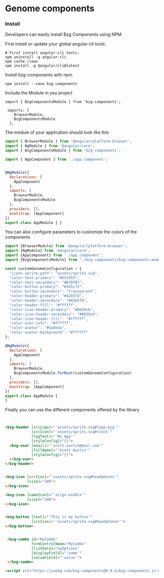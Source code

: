 # Genome components


### Install

Developers can easily install Bzg Components using NPM.


First install or update your global  angular-cli tools:
```
# First install angular-cli tools:
npm uninstall -g angular-cli
npm cache clean
npm install -g @angular/cli@latest
```

Install bzg-components with npm

```
npm install --save bzg-components

```

Include the Module in you project 

```
import { BzgComponentsModule } from 'bzg-components';

```


```
 imports: [
    BrowserModule,
    BzgComponentsModule
  ],

```


The module of your application should look like this

```javascript
import { BrowserModule } from '@angular/platform-browser';
import { NgModule } from '@angular/core';
import { BzgComponentsModule } from 'bzg-components';

import { AppComponent } from './app.component';


@NgModule({
  declarations: [
    AppComponent
  ],
  imports: [
    BrowserModule,
    BzgComponentsModule
  ],
  providers: [],
  bootstrap: [AppComponent]
})
export class AppModule { }
```



You can also configure parameters to customize the colors of the components

```javascript
import {BrowserModule} from '@angular/platform-browser';
import {NgModule} from '@angular/core';
import {AppComponent} from './app.component';
import {BzgComponentsModule} from "./bzg-components/bzg-components.module";

const customGenomeConfiguration = {
  "icons-sprite-path": "assets/sprite.svg",
  "color-text-primary": "#555555",
  "color-text-secondary": "#B7B7B7",
  "color-button-primary": "#3e5c72",
  "color-button-secondary": "transparent",
  "color-header-primary": "#4285f4",
  "color-header-secondary": "#4285f4",
  "color-header-fill": "#ffffff",
  "color-icon-header-primary": "#0039cb",
  "color-icon-header-secondary": "#0039cb",
  "color-icon-header-fill": "#ffffff",
  "color-user-info": "#ffffff",
  "color-avatar": "#dadeda",
  "color-avatar-background": "#ffffff"
};

@NgModule({
  declarations: [
    AppComponent
  ],
  imports: [
    BrowserModule,
    BzgComponentsModule.forRoot(customGenomeConfiguration)
  ],
  providers: [],
  bootstrap: [AppComponent]
})
export class AppModule {
}
```



Finally you can use the different components offered by the library

```html


<bzg-header [srcLogo]="'assets/sprite.svg#logo-bzg'"
            [srcIcon]="'assets/sprite.svg#clock'"
            [tagText]="'My App'"
            [styleConfig]="{}">
  <bzg-user [email]="'scott.austin@mail.com'"
            [fullName]="'Scott Austin'"
            [styleConfig]="{}">
  </bzg-user>
</bzg-header>


<bzg-icon [srcIcon]="'assets/sprite.svg#headphones'"
          [size]="100">
</bzg-icon>

<bzg-icon [nameIcon]="'align-middle'"
          [size]="100">  
</bzg-icon>


<bzg-button [text]="'This is my button'"
            [srcIcon]="'assets/sprite.svg#headphones'">
</bzg-button>


 <bzg-combo id="MyCombo"
            formControlName="MyCombo"
            [listData]="myOptions"
            [displayField]="'name'"
            [valueField]="'value'">
 </bzg-combo>

```

```html
<script src="https://unpkg.com/bzg-components@0.0.4/bzg-components.js"></script>
```
